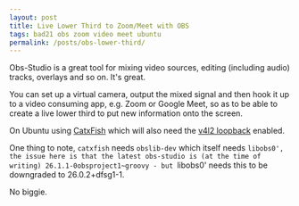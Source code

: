 ```yaml
---
layout: post
title: Live Lower Third to Zoom/Meet with OBS  
tags: bad21 obs zoom video meet ubuntu
permalink: /posts/obs-lower-third/
---
```


Obs-Studio is a great tool for mixing video sources, editing (including audio) tracks, overlays and so on.  It's great. 

You can set up a virtual camera, output the mixed signal and then hook it up to a video consuming app, e.g. Zoom or Google Meet, so as to be able to create a live lower third to put new information onto the screen. 

On Ubuntu using [CatxFish](https://github.com/CatxFish/obs-v4l2sink) which will also need the [v4l2 loopback](https://github.com/umlaeute/v4l2loopback#run) enabled. 

One thing to note, `catxfish` needs `obslib-dev` which itself needs `libobs0', the issue here is that the latest obs-studio is (at the time of writing) 26.1.1-0obsproject1~groovy - but `libobs0' needs this to be downgraded to 26.0.2+dfsg1-1. 

No biggie. 